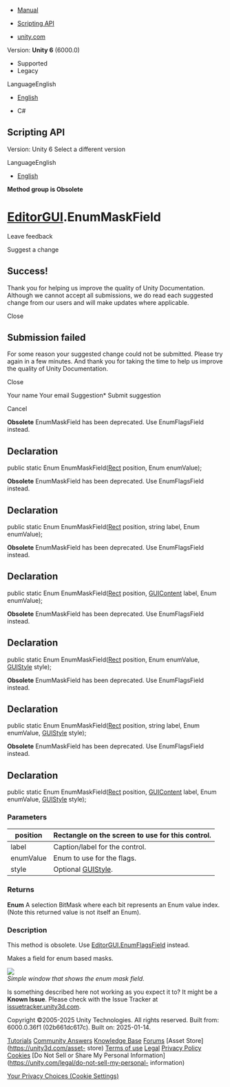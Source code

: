 [ ]()

  * [Manual](../Manual/index.html)
  * [Scripting API](../ScriptReference/index.html)

  * [unity.com](https://unity.com/)

Version: **Unity 6** (6000.0)

  * Supported
  * Legacy

LanguageEnglish

  * [English]()

  * C#

[ ](https://docs.unity3d.com)

## Scripting API

Version: Unity 6 Select a different version

LanguageEnglish

  * [English]()

**Method group is Obsolete**  

#  [EditorGUI](EditorGUI.html).EnumMaskField

Leave feedback

Suggest a change

## Success!

Thank you for helping us improve the quality of Unity Documentation. Although
we cannot accept all submissions, we do read each suggested change from our
users and will make updates where applicable.

Close

## Submission failed

For some reason your suggested change could not be submitted. Please <a>try
again</a> in a few minutes. And thank you for taking the time to help us
improve the quality of Unity Documentation.

Close

Your name Your email Suggestion* Submit suggestion

Cancel

[ ]()

**Obsolete** EnumMaskField has been deprecated. Use EnumFlagsField instead.

## Declaration

public static Enum EnumMaskField([Rect](Rect.html) position, Enum enumValue);

**Obsolete** EnumMaskField has been deprecated. Use EnumFlagsField instead.

## Declaration

public static Enum EnumMaskField([Rect](Rect.html) position, string label,
Enum enumValue);

**Obsolete** EnumMaskField has been deprecated. Use EnumFlagsField instead.

## Declaration

public static Enum EnumMaskField([Rect](Rect.html) position,
[GUIContent](GUIContent.html) label, Enum enumValue);

**Obsolete** EnumMaskField has been deprecated. Use EnumFlagsField instead.

## Declaration

public static Enum EnumMaskField([Rect](Rect.html) position, Enum enumValue,
[GUIStyle](GUIStyle.html) style);

**Obsolete** EnumMaskField has been deprecated. Use EnumFlagsField instead.

## Declaration

public static Enum EnumMaskField([Rect](Rect.html) position, string label,
Enum enumValue, [GUIStyle](GUIStyle.html) style);

**Obsolete** EnumMaskField has been deprecated. Use EnumFlagsField instead.

## Declaration

public static Enum EnumMaskField([Rect](Rect.html) position,
[GUIContent](GUIContent.html) label, Enum enumValue, [GUIStyle](GUIStyle.html)
style);

### Parameters

position | Rectangle on the screen to use for this control.  
---|---  
label | Caption/label for the control.  
enumValue | Enum to use for the flags.  
style | Optional [GUIStyle](GUIStyle.html).  
  
### Returns

**Enum** A selection BitMask where each bit represents an Enum value index.
(Note this returned value is not itself an Enum).

### Description

This method is obsolete. Use
[EditorGUI.EnumFlagsField](EditorGUI.EnumFlagsField.html) instead.  
  
Makes a field for enum based masks.

![](../StaticFiles/ScriptRefImages/MaskField.png)  
_Simple window that shows the enum mask field._  
  

Is something described here not working as you expect it to? It might be a
**Known Issue**. Please check with the Issue Tracker at
[issuetracker.unity3d.com](https://issuetracker.unity3d.com).

Copyright ©2005-2025 Unity Technologies. All rights reserved. Built from:
6000.0.36f1 (02b661dc617c). Built on: 2025-01-14.

[Tutorials](https://unity3d.com/learn) [Community
Answers](https://answers.unity3d.com) [Knowledge
Base](https://support.unity3d.com/hc/en-us)
[Forums](https://forum.unity3d.com) [Asset Store](https://unity3d.com/asset-
store) [Terms of use](https://docs.unity3d.com/Manual/TermsOfUse.html)
[Legal](https://unity.com/legal) [Privacy
Policy](https://unity.com/legal/privacy-policy)
[Cookies](https://unity.com/legal/cookie-policy) [Do Not Sell or Share My
Personal Information](https://unity.com/legal/do-not-sell-my-personal-
information)

[Your Privacy Choices (Cookie Settings)](javascript:void\(0\);)

